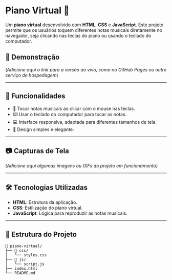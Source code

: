 # Piano Virtual 🎹

Um **piano virtual** desenvolvido com **HTML**, **CSS** e **JavaScript**. Este projeto permite que os usuários toquem diferentes notas musicais diretamente no navegador, seja clicando nas teclas do piano ou usando o teclado do computador.

## 🔗 Demonstração

(*Adicione aqui o link para a versão ao vivo, como no GitHub Pages ou outro serviço de hospedagem*)

---

## 🚀 Funcionalidades

- 🎵 Tocar notas musicais ao clicar com o mouse nas teclas.
- ⌨️ Usar o teclado do computador para tocar as notas.
- 💻 Interface responsiva, adaptada para diferentes tamanhos de tela.
- 🎨 Design simples e elegante.

---

## 📷 Capturas de Tela

*(Adicione aqui algumas imagens ou GIFs do projeto em funcionamento)*

---

## 🛠️ Tecnologias Utilizadas

- **HTML**: Estrutura da aplicação.
- **CSS**: Estilização do piano virtual.
- **JavaScript**: Lógica para reproduzir as notas musicais.

---

## 📂 Estrutura do Projeto

```plaintext
📁 piano-virtual/
├── 📁 css/
│   └── styles.css
├── 📁 js/
│   └── script.js
├── index.html
└── README.md
